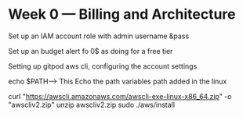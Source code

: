 # Week 0 — Billing and Architecture

Set up an IAM account role with admin username &pass

Set up an budget alert fo 0$ as doing for a free tier

Setting up gitpod aws cli, configuring the account settings

echo $PATH--> This Echo the path variables path added in the linux 


curl "https://awscli.amazonaws.com/awscli-exe-linux-x86_64.zip" -o "awscliv2.zip"
unzip awscliv2.zip
sudo ./aws/install

